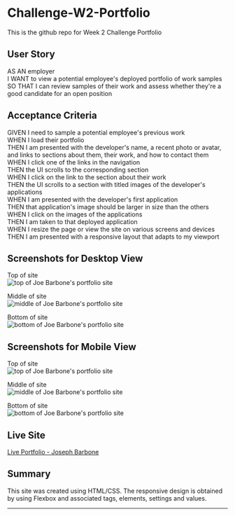 # Challenge-W2-Portfolio
This is the github repo for Week 2 Challenge Portfolio

## User Story
AS AN employer  
I WANT to view a potential employee's deployed portfolio of work samples  
SO THAT I can review samples of their work and assess whether they're a good candidate for an open position  

## Acceptance Criteria
GIVEN I need to sample a potential employee's previous work  
WHEN I load their portfolio  
THEN I am presented with the developer's name, a recent photo or avatar, and links to sections about them, their work, and how to contact them  
WHEN I click one of the links in the navigation  
THEN the UI scrolls to the corresponding section  
WHEN I click on the link to the section about their work  
THEN the UI scrolls to a section with titled images of the developer's applications  
WHEN I am presented with the developer's first application  
THEN that application's image should be larger in size than the others  
WHEN I click on the images of the applications  
THEN I am taken to that deployed application  
WHEN I resize the page or view the site on various screens and devices  
THEN I am presented with a responsive layout that adapts to my viewport  

## Screenshots for Desktop View
Top of site  
![top of Joe Barbone's portfolio site](./images/screenshot-desktop-top.jpg)

Middle of site  
![middle of Joe Barbone's portfolio site](./images/screenshot-desktop-mid.jpg)

Bottom of site  
![bottom of Joe Barbone's portfolio site](./images/screenshot-desktop-bottom.jpg)

## Screenshots for Mobile View
Top of site  
![top of Joe Barbone's portfolio site](./images/screenshot-mobile-top.jpg)

Middle of site  
![middle of Joe Barbone's portfolio site](./images/screenshot-mobile-mid.jpg)

Bottom of site  
![bottom of Joe Barbone's portfolio site](./images/screenshot-mobile-bottom.jpg)

## Live Site
[Live Portfolio - Joseph Barbone](https://joebarbone.github.io/challenge-w2-portfolio)

## Summary
This site was created using HTML/CSS. The responsive design is obtained by using Flexbox and associated tags, elements, settings and values.

---
